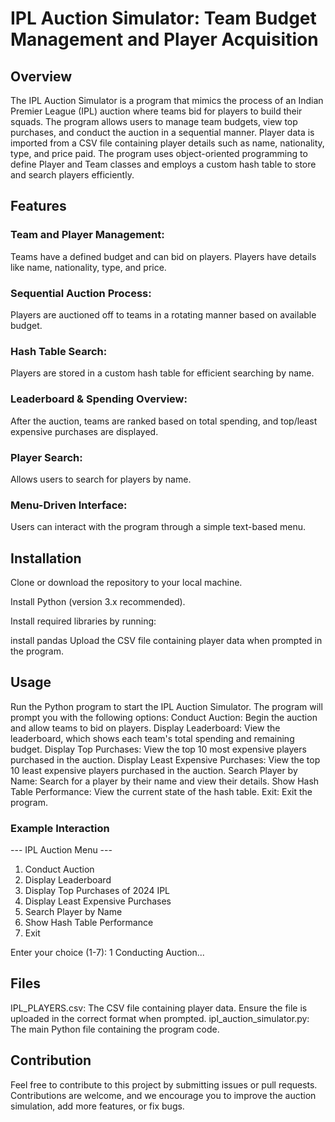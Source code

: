 # IPL Auction Simulator: Team Budget Management and Player Acquisition
## Overview
The IPL Auction Simulator is a program that mimics the process of an Indian Premier League (IPL) auction where teams bid for players to build their squads. The program allows users to manage team budgets, view top purchases, and conduct the auction in a sequential manner. Player data is imported from a CSV file containing player details such as name, nationality, type, and price paid. The program uses object-oriented programming to define Player and Team classes and employs a custom hash table to store and search players efficiently.

## Features
### Team and Player Management:
Teams have a defined budget and can bid on players.
Players have details like name, nationality, type, and price.
### Sequential Auction Process:
Players are auctioned off to teams in a rotating manner based on available budget.
### Hash Table Search:
Players are stored in a custom hash table for efficient searching by name.
### Leaderboard & Spending Overview:
After the auction, teams are ranked based on total spending, and top/least expensive purchases are displayed.
### Player Search:
Allows users to search for players by name.
### Menu-Driven Interface:
Users can interact with the program through a simple text-based menu.

## Installation
Clone or download the repository to your local machine.

Install Python (version 3.x recommended).

Install required libraries by running:


install pandas
Upload the CSV file containing player data when prompted in the program.

## Usage
Run the Python program to start the IPL Auction Simulator.
The program will prompt you with the following options:
Conduct Auction: Begin the auction and allow teams to bid on players.
Display Leaderboard: View the leaderboard, which shows each team's total spending and remaining budget.
Display Top Purchases: View the top 10 most expensive players purchased in the auction.
Display Least Expensive Purchases: View the top 10 least expensive players purchased in the auction.
Search Player by Name: Search for a player by their name and view their details.
Show Hash Table Performance: View the current state of the hash table.
Exit: Exit the program.

### Example Interaction 
--- IPL Auction Menu ---
1. Conduct Auction
2. Display Leaderboard
3. Display Top Purchases of 2024 IPL
4. Display Least Expensive Purchases
5. Search Player by Name
6. Show Hash Table Performance
7. Exit

Enter your choice (1-7): 1
Conducting Auction...

## Files
IPL_PLAYERS.csv: The CSV file containing player data. Ensure the file is uploaded in the correct format when prompted.
ipl_auction_simulator.py: The main Python file containing the program code.
## Contribution
Feel free to contribute to this project by submitting issues or pull requests. Contributions are welcome, and we encourage you to improve the auction simulation, add more features, or fix bugs.
